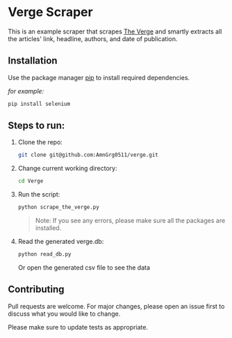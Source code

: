 # Verge Scraper

This is an example scraper that scrapes [The Verge](https://www.theverge.com) and smartly extracts all the articles' link, headline, authors, and date of publication.

## Installation

Use the package manager [pip](https://pip.pypa.io/en/stable/) to install required dependencies.

_for example:_
```sh
pip install selenium
```

## Steps to run:
1. Clone the repo: 
    ```sh
    git clone git@github.com:AmnGrg0511/verge.git
    ```

1. Change current working directory:
    ```sh
    cd Verge
    ```

1. Run the script:
    ```sh
    python scrape_the_verge.py
    ```
    > Note: If you see any errors, please make sure all the packages are installed. 
    
1. Read the generated verge.db:
    ```sh
    python read_db.py
    ```
    Or open the generated csv file to see the data

## Contributing

Pull requests are welcome. For major changes, please open an issue first
to discuss what you would like to change.

Please make sure to update tests as appropriate.
